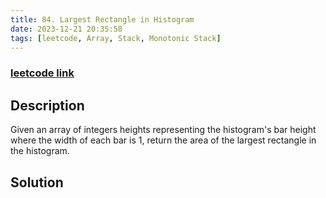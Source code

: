 ```yaml
---
title: 84. Largest Rectangle in Histogram
date: 2023-12-21 20:35:58
tags: [leetcode, Array, Stack, Monotonic Stack]
---
```

### [leetcode link](https://leetcode.com/problems/largest-rectangle-in-histogram/description/)

## Description

Given an array of integers heights representing the histogram's bar height where the width of each bar is 1, return the area of the largest rectangle in the histogram.

## Solution


